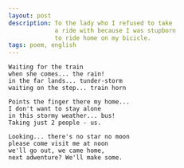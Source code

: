 ```yaml
---
layout: post
description: To the lady who I refused to take
             a ride with because I was stupborn
             to ride home on my bicicle.
tags: poem, english
---
```


    Waiting for the train
    when she comes... the rain!
    in the far lands... tunder-storm
    waiting on the step... train horn

    Points the finger there my home...
    I don't want to stay alone
    in this stormy weather... bus!
    Taking just 2 people - us.

    Looking... there's no star no moon
    please come visit me at noon
    we'll go out, we came home,
    next adwenture? We'll make some.
